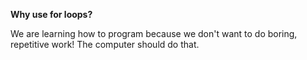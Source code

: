 **Why use for loops?**

We are learning how to program because we don't want to do boring, repetitive work! The computer should do that.

